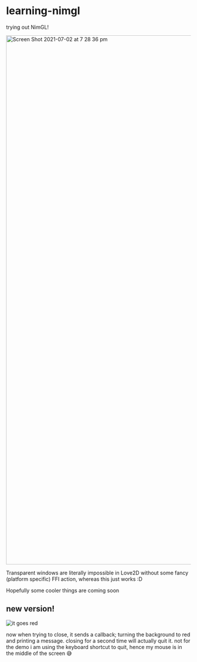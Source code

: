 # learning-nimgl
trying out NimGL!

<img width="1440" alt="Screen Shot 2021-07-02 at 7 28 36 pm" src="https://user-images.githubusercontent.com/61964090/124268338-f860a900-db6b-11eb-8c98-0221c3681a91.png">

Transparent windows are literally impossible in Love2D without some fancy (platform specific) FFI action, whereas this just works :D

Hopefully some cooler things are coming soon

## new version!
![it goes red](https://user-images.githubusercontent.com/61964090/124352016-56ef5b00-dc30-11eb-98de-2ae3ac362026.gif)

now when trying to close, it sends a callback; turning the background to red and printing a message. closing for a second time will actually quit it.
not for the demo i am using the keyboard shortcut to quit, hence my mouse is in the middle of the screen 😅
